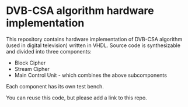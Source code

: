 # DVB-CSA algorithm hardware implementation
This repository contains hardware implementation of DVB-CSA algorithm (used in digital television) written in VHDL.
Source code is synthesizable and divided into three components:
- Block Cipher
- Stream Cipher
- Main Control Unit - which combines the above subcomponents

Each component has its own test bench.

You can reuse this code, but please add a link to this repo.
